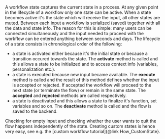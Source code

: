 A workflow state captures the current state in a process. At any given point in the lifecycle of a workflow only one state can be active. When a state becomes active it's the state which will receive the input, all other states are muted. Between each input a workflow is serialized (saved) together with all the data and state info. The reason for this is simple: many users can be connected simultaneously and the input needed to proceed with the workflow can be entered anything between seconds and days. 
The lifecycle of a state consists in chronological order of the following:

- a state is activated either because it's the initial state or because a transition occured towards the state. The **activate** method is called and this allows a state to be initialized and to access context info (variables, personalization etc.).
- a state is executed because new input became available. The **execute** method is called and the result of this method defines whether the input is accepted or rejected. If accepted the workflow will proceed to the next state (or terminate the flow) or remain in the same state. The **accepted** and **rejected** methods are called respectively.
- a state is deactivated and this allows a state to finalize it's function, set variables and so on. The **deactivate** method is called and the flow is saved to the backend.

Checking for empty input and checking whether the user wants to quit the flow happens independently of the state. Creating custom states is hence very easy, see e.g. the [custom workflow tutorial]{@link How_CustomState}.